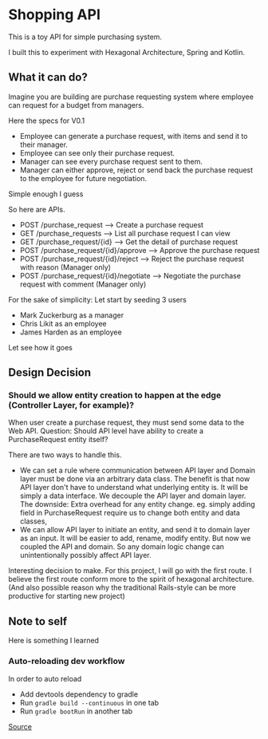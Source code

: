 # Shopping API

This is a toy API for simple purchasing system.

I built this to experiment with Hexagonal Architecture, Spring and Kotlin.

## What it can do?

Imagine you are building are purchase requesting system where employee can request for a budget from managers.


Here the specs for V0.1
- Employee can generate a purchase request, with items and send it to their manager.
- Employee can see only their purchase request.
- Manager can see every purchase request sent to them.
- Manager can either approve, reject or send back the purchase request to the employee for future negotiation.

Simple enough I guess

So here are APIs.

- POST /purchase_request --> Create a purchase request
- GET /purchase_requests --> List all purchase request I can view
- GET /purchase_request/{id} --> Get the detail of purchase request
- POST /purchase_request/{id}/approve --> Approve the purchase request
- POST /purchase_request/{id}/reject --> Reject the purchase request with reason (Manager only)
- POST /purchase_request/{id}/negotiate --> Negotiate the purchase request with comment (Manager only)

For the sake of simplicity: Let start by seeding 3 users
- Mark Zuckerburg as a manager
- Chris Likit as an employee
- James Harden as an employee

Let see how it goes

## Design Decision

### Should we allow entity creation to happen at the edge (Controller Layer, for example)?

When user create a purchase request, they must send some data to the Web API. Question: Should API level have ability to create a PurchaseRequest entity itself?

There are two ways to handle this.
- We can set a rule where communication between API layer and Domain layer must be done via an arbitrary data class. The benefit is that now API layer don't have to understand what underlying entity is. It will be simply a data interface. We decouple the API layer and domain layer. The downside: Extra overhead for any entity change. eg. simply adding field in PurchaseRequest require us to change both entity and data classes,  
- We can allow API layer to initiate an entity, and send it to domain layer as an input. It will be easier to add, rename, modify entity. But now we coupled the API and domain. So any domain logic change can unintentionally possibly affect API layer. 

Interesting decision to make. For this project, I will go with the first route. I believe the first route conform more to the spirit of hexagonal architecture. (And also possible reason why the traditional Rails-style can be more productive for starting new project)

## Note to self

Here is something I learned

### Auto-reloading dev workflow

In order to auto reload
- Add devtools dependency to gradle
- Run `gradle build --continuous` in one tab
- Run `gradle bootRun` in another tab

[Source](https://dzone.com/articles/continuous-auto-restart-with-spring-boot-devtools)
